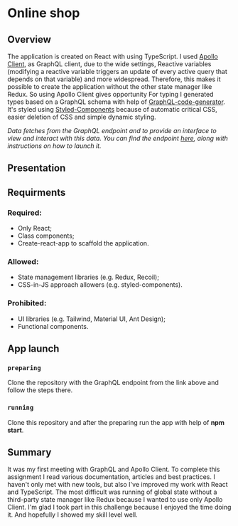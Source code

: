 # Online shop

## Overview

The application is created on React with using TypeScript. I used [Apollo Client](https://github.com/apollographql/apollo-client), as GraphQL client, due to the wide settings, Reactive variables (modifying a reactive variable triggers an update of every active query that depends on that variable) and more widespread. Therefore, this makes it possible to create the application without the other state manager like Redux. So using Apollo Client gives opportunity For typing I generated types based on a GraphQL schema with help of [GraphQL-code-generator](https://github.com/dotansimha/graphql-code-generator).
It's styled using [Styled-Components](https://github.com/styled-components/styled-components) because of automatic critical CSS, easier deletion of CSS and simple dynamic styling.

*Data fetches from the GraphQL endpoint and to provide an interface to view and interact with this data. You can find the endpoint [here](https://github.com/scandiweb/junior-react-endpoint), along with instructions on how to launch it.*

## Presentation



## Requirments

### Required:

- Only React;
- Class components;
- Create-react-app to scaffold the application.

### Allowed:

- State management libraries (e.g. Redux, Recoil);
- CSS-in-JS approach allowers (e.g. styled-components).

### Prohibited:

- UI libraries (e.g. Tailwind, Material UI, Ant Design);
- Functional components.

## App launch

### `preparing`

Clone the repository with the GraphQL endpoint from the link above and follow the steps there.

### `running`

Clone this repository and after the preparing run the app with help of **npm start**. 

## Summary

It was my first meeting with GraphQL and Apollo Client. To complete this assignment I read various documentation, articles and best practiсes. I haven't only met with new tools, but also I've improved my work with React and TypeScript. The most difficult was running of global state without a third-party state manager like Redux because I wanted to use only Apollo Client.
I'm glad I took part in this challenge because I enjoyed the time doing it. And hopefully I showed my skill level well.
